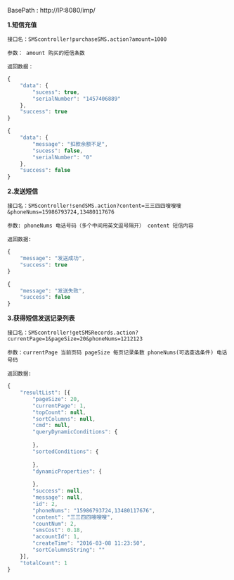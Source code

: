

BasePath : http://IP:8080/imp/

**1.短信充值**

`接口名：SMScontroller!purchaseSMS.action?amount=1000`

`参数： amount 购买的短信条数`

`返回数据：`
```javascript
{
	"data": {
		"sucess": true,
		"serialNumber": "1457406889"
	},
	"success": true
}

{
	"data": {
		"message": "扣款余额不足",
		"sucess": false,
		"serialNumber": "0"
	},
	"success": false
}
```
**2.发送短信**

`接口名：SMScontroller!sendSMS.action?content=三三四四嗖嗖嗖&phoneNums=15986793724,13480117676`

`参数: phoneNums 电话号码（多个中间用英文逗号隔开） content 短信内容`

`返回数据:`

```javascript
{
	"message": "发送成功",
	"success": true
}

{
	"message": "发送失败",
	"success": false
}
```

**3.获得短信发送记录列表**

`接口名：SMScontroller!getSMSRecords.action?currentPage=1&pageSize=20&phoneNums=1212123`

`参数：currentPage 当前页码 pageSize 每页记录条数 phoneNums(可选查选条件) 电话号码`

`返回数据:`

```javascript
{
	"resultList": [{
		"pageSize": 20,
		"currentPage": 1,
		"topCount": null,
		"sortColumns": null,
		"cmd": null,
		"queryDynamicConditions": {
			
		},
		"sortedConditions": {
			
		},
		"dynamicProperties": {
			
		},
		"success": null,
		"message": null,
		"id": 2,
		"phoneNums": "15986793724,13480117676",
		"content": "三三四四嗖嗖嗖",
		"countNum": 2,
		"smsCost": 0.18,
		"accountId": 1,
		"createTime": "2016-03-08 11:23:50",
		"sortColumnsString": ""
	}],
	"totalCount": 1
}
```
